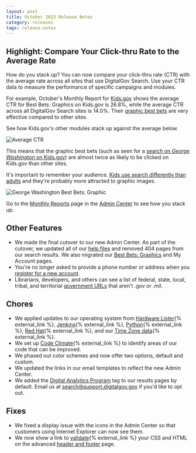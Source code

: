 ```yaml
---
layout: post
title: October 2013 Release Notes
category: releases
tags: release-notes
---
```


## Highlight: Compare Your Click-thru Rate to the Average Rate

How do you stack up? You can now compare your click-thru rate (CTR) with the average rate across all sites that use DigitalGov Search. Use your CTR data to measure the performance of specific campaigns and modules.

For example, October's Monthly Report for [Kids.gov](http://kids.usa.gov/) shows the average CTR for Best Bets: Graphics on Kids.gov is 26.8%, while the average CTR across all DigitalGov Search sites is 14.0%. Their [graphic best bets](/manual/best-bets-graphics.html) are very effective compared to other sites.

See how Kids.gov's other modules stack up against the average below.

![Average CTR](https://9fddeb862c037f6d2190-f1564c64756a8cfee25b6b19953b1d23.ssl.cf2.rackcdn.com/releases-kidsgov-ctr.png)

This means that the graphic best bets (such as seen for a [search on *George Washington* on Kids.gov](http://search.usa.gov/search?affiliate=kidsgov&query=george+washington)) are almost twice as likely to be clicked on Kids.gov than other sites.

It's important to remember your audience. [Kids use search differently than adults](http://www.howto.gov/web-content/search/seo/how-kids-search) and they're probably more attracted to graphic images.

![George Washington Best Bets: Graphic](https://9fddeb862c037f6d2190-f1564c64756a8cfee25b6b19953b1d23.ssl.cf2.rackcdn.com/releases-kidsgov-bbg.png)

Go to the [Monthly Reports](/manual/monthly-reports.html) page in the [Admin Center](https://search.usa.gov/sites/) to see how you stack up.

## Other Features

* We made the final cutover to our new Admin Center. As part of the cutover, we updated all of our [help files](/manual/index.html) and removed 404 pages from our search results. We also migrated our [Best Bets: Graphics](/manual/best-bets-graphics.html) and My Account pages.
* You're no longer asked to provide a phone number or address when you [register for a new account](https://search.usa.gov/signup).
* Librarians, developers, and others can see a list of federal, state, local, tribal, and territorial [government URLs](http://govt-urls.usa.gov/tematres/) that aren't .gov or .mil.

## Chores

* We applied updates to our operating system from [Hardware Lister](http://ezix.org/project/wiki/HardwareLiSter){% external_link %}, [Jenkins](http://jenkins-ci.org/){% external_link %}, [Python](http://www.python.org/){% external_link %}, [Red Hat](http://www.redhat.com){% external_link %}, and our [Time Zone data](http://rpmfind.net/linux/rpm2html/search.php?query=tzdata){% external_link %}.
* We set up [Code Climate](https://codeclimate.com/){% external_link %} to identify areas of our code that can be improved.
* We phased out color schemes and now offer two options, default and custom.
* We updated the links in our email templates to reflect the new Admin Center.
* We added the [Digital Analytics Program](http://www.howto.gov/web-content/digital-metrics/digital-analytics-program) tag to our results pages by default. Email us at <search@support.digitalgov.gov> if you'd like to opt out.

## Fixes

* We fixed a display issue with the icons in the Admin Center so that customers using Internet Explorer can now see them.
* We now show a link to [validate](http://validator.w3.org/nu/){% external_link %} your CSS and HTML on the advanced [header and footer](/manual/header-footer.html) page.